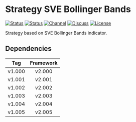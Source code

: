# Strategy SVE Bollinger Bands

[![Status][gha-image-check-master]][gha-link-check-master]
[![Status][gha-image-compile-master]][gha-link-compile-master]
[![Channel][tg-channel-image]][tg-channel-link]
[![Discuss][gh-discuss-badge]][gh-discuss-link]
[![License][license-image]][license-link]

Strategy based on SVE Bollinger Bands indicator.

## Dependencies

| Tag      | Framework |
|:--------:|:---------:|
| v1.000   | v2.000    |
| v1.001   | v2.001    |
| v1.002   | v2.002    |
| v1.003   | v2.003    |
| v1.004   | v2.004    |
| v1.005   | v2.005    |

<!-- Named links -->

[gh-discuss-badge]: https://img.shields.io/badge/Discussions-Q&A-blue.svg?logo=github
[gh-discuss-link]: https://github.com/EA31337/EA31337-Strategies/discussions

[gha-link-check-master]: https://github.com/EA31337/Strategy-SVE_Bollinger_Bands/actions?query=workflow:Check+branch%3Amaster
[gha-image-check-master]: https://github.com/EA31337/Strategy-SVE_Bollinger_Bands/workflows/Check/badge.svg?branch=master
[gha-link-compile-master]: https://github.com/EA31337/Strategy-SVE_Bollinger_Bands/actions?query=workflow:Compile+branch%3Amaster
[gha-image-compile-master]: https://github.com/EA31337/Strategy-SVE_Bollinger_Bands/workflows/Compile/badge.svg?branch=master

[tg-channel-image]: https://img.shields.io/badge/Telegram-join-0088CC.svg?logo=telegram
[tg-channel-link]: https://t.me/EA31337

[license-image]: https://img.shields.io/github/license/EA31337/EA31337-Strategies.svg
[license-link]: https://tldrlegal.com/license/gnu-general-public-license-v3-(gpl-3)
